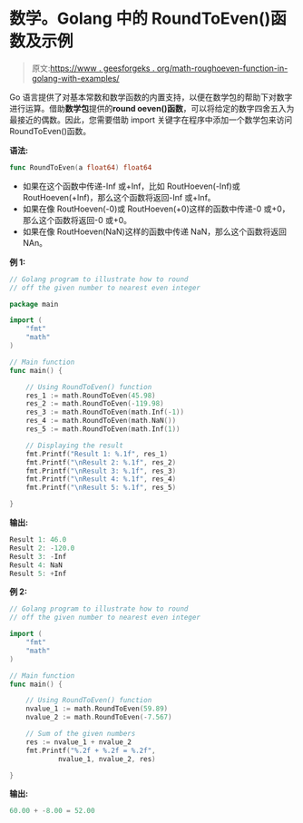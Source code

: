 # 数学。Golang 中的 RoundToEven()函数及示例

> 原文:[https://www . geesforgeks . org/math-roughoeven-function-in-golang-with-examples/](https://www.geeksforgeeks.org/math-roundtoeven-function-in-golang-with-examples/)

Go 语言提供了对基本常数和数学函数的内置支持，以便在数学包的帮助下对数字进行运算。借助**数学包**提供的**round oeven()函数**，可以将给定的数字四舍五入为最接近的偶数。因此，您需要借助 import 关键字在程序中添加一个数学包来访问 RoundToEven()函数。

**语法:**

```go
func RoundToEven(a float64) float64
```

*   如果在这个函数中传递-Inf 或+Inf，比如 RoutHoeven(-Inf)或 RoutHoeven(+Inf)，那么这个函数将返回-Inf 或+Inf。
*   如果在像 RoutHoeven(-0)或 RoutHoeven(+0)这样的函数中传递-0 或+0，那么这个函数将返回-0 或+0。
*   如果在像 RoutHoeven(NaN)这样的函数中传递 NaN，那么这个函数将返回 NAn。

**例 1:**

```go
// Golang program to illustrate how to round
// off the given number to nearest even integer

package main

import (
    "fmt"
    "math"
)

// Main function
func main() {

    // Using RoundToEven() function
    res_1 := math.RoundToEven(45.98)
    res_2 := math.RoundToEven(-119.98)
    res_3 := math.RoundToEven(math.Inf(-1))
    res_4 := math.RoundToEven(math.NaN())
    res_5 := math.RoundToEven(math.Inf(1))

    // Displaying the result
    fmt.Printf("Result 1: %.1f", res_1)
    fmt.Printf("\nResult 2: %.1f", res_2)
    fmt.Printf("\nResult 3: %.1f", res_3)
    fmt.Printf("\nResult 4: %.1f", res_4)
    fmt.Printf("\nResult 5: %.1f", res_5)

}
```

**输出:**

```go
Result 1: 46.0
Result 2: -120.0
Result 3: -Inf
Result 4: NaN
Result 5: +Inf

```

**例 2:**

```go
// Golang program to illustrate how to round
// off the given number to nearest even integer

import (
    "fmt"
    "math"
)

// Main function
func main() {

    // Using RoundToEven() function
    nvalue_1 := math.RoundToEven(59.89)
    nvalue_2 := math.RoundToEven(-7.567)

    // Sum of the given numbers
    res := nvalue_1 + nvalue_2
    fmt.Printf("%.2f + %.2f = %.2f",
            nvalue_1, nvalue_2, res)

}
```

**输出:**

```go
60.00 + -8.00 = 52.00
```